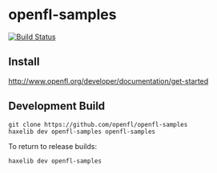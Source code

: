 openfl-samples
============
[![Build Status](https://travis-ci.org/openfl/openfl-samples.png)](https://travis-ci.org/openfl/openfl-samples)


Install
-------

http://www.openfl.org/developer/documentation/get-started


Development Build
-----------------

    git clone https://github.com/openfl/openfl-samples
    haxelib dev openfl-samples openfl-samples

To return to release builds:

    haxelib dev openfl-samples
	
